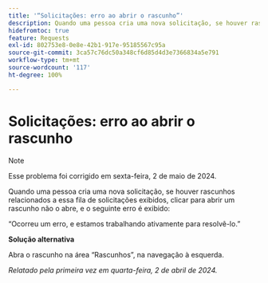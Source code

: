 ```yaml
---
title: '“Solicitações: erro ao abrir o rascunho”'
description: Quando uma pessoa cria uma nova solicitação, se houver rascunhos relacionados a essa fila de solicitações exibidos, clicar para abrir um rascunho não o abre, e um erro é exibido. Uma solução alternativa está disponível.
hidefromtoc: true
feature: Requests
exl-id: 802753e8-0e8e-42b1-917e-95185567c95a
source-git-commit: 3ca57c76dc50a348cf6d85d4d3e7366834a5e791
workflow-type: tm+mt
source-wordcount: '117'
ht-degree: 100%

---
```


# Solicitações: erro ao abrir o rascunho

>[!NOTE]
>
>Esse problema foi corrigido em sexta-feira, 2 de maio de 2024.

Quando uma pessoa cria uma nova solicitação, se houver rascunhos relacionados a essa fila de solicitações exibidos, clicar para abrir um rascunho não o abre, e o seguinte erro é exibido:

“Ocorreu um erro, e estamos trabalhando ativamente para resolvê-lo.”

**Solução alternativa**

Abra o rascunho na área “Rascunhos”, na navegação à esquerda.

_Relatado pela primeira vez em quarta-feira, 2 de abril de 2024._
